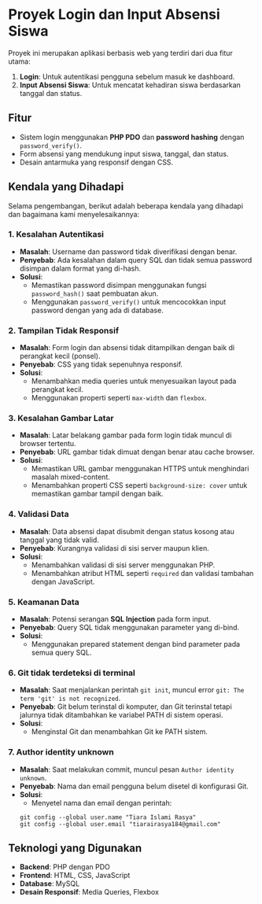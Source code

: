 # Proyek Login dan Input Absensi Siswa

Proyek ini merupakan aplikasi berbasis web yang terdiri dari dua fitur utama:
1. **Login**: Untuk autentikasi pengguna sebelum masuk ke dashboard.
2. **Input Absensi Siswa**: Untuk mencatat kehadiran siswa berdasarkan tanggal dan status.

## Fitur
- Sistem login menggunakan **PHP PDO** dan **password hashing** dengan `password_verify()`.
- Form absensi yang mendukung input siswa, tanggal, dan status.
- Desain antarmuka yang responsif dengan CSS.

## Kendala yang Dihadapi
Selama pengembangan, berikut adalah beberapa kendala yang dihadapi dan bagaimana kami menyelesaikannya:

### 1. **Kesalahan Autentikasi**
   - **Masalah**: Username dan password tidak diverifikasi dengan benar.
   - **Penyebab**: Ada kesalahan dalam query SQL dan tidak semua password disimpan dalam format yang di-hash.
   - **Solusi**: 
     - Memastikan password disimpan menggunakan fungsi `password_hash()` saat pembuatan akun.
     - Menggunakan `password_verify()` untuk mencocokkan input password dengan yang ada di database.

### 2. **Tampilan Tidak Responsif**
   - **Masalah**: Form login dan absensi tidak ditampilkan dengan baik di perangkat kecil (ponsel).
   - **Penyebab**: CSS yang tidak sepenuhnya responsif.
   - **Solusi**: 
     - Menambahkan media queries untuk menyesuaikan layout pada perangkat kecil.
     - Menggunakan properti seperti `max-width` dan `flexbox`.

### 3. **Kesalahan Gambar Latar**
   - **Masalah**: Latar belakang gambar pada form login tidak muncul di browser tertentu.
   - **Penyebab**: URL gambar tidak dimuat dengan benar atau cache browser.
   - **Solusi**: 
     - Memastikan URL gambar menggunakan HTTPS untuk menghindari masalah mixed-content.
     - Menambahkan properti CSS seperti `background-size: cover` untuk memastikan gambar tampil dengan baik.

### 4. **Validasi Data**
   - **Masalah**: Data absensi dapat disubmit dengan status kosong atau tanggal yang tidak valid.
   - **Penyebab**: Kurangnya validasi di sisi server maupun klien.
   - **Solusi**: 
     - Menambahkan validasi di sisi server menggunakan PHP.
     - Menambahkan atribut HTML seperti `required` dan validasi tambahan dengan JavaScript.

### 5. **Keamanan Data**
   - **Masalah**: Potensi serangan **SQL Injection** pada form input.
   - **Penyebab**: Query SQL tidak menggunakan parameter yang di-bind.
   - **Solusi**:
     - Menggunakan prepared statement dengan bind parameter pada semua query SQL.

###  6. **Git tidak terdeteksi di terminal**
   - **Masalah**: Saat menjalankan perintah `git init`, muncul error `git: The term 'git' is not recognized`.
   - **Penyebab**: Git belum terinstal di komputer, dan Git terinstal tetapi jalurnya tidak ditambahkan ke variabel PATH di sistem operasi.
   - **Solusi**:
     - Menginstal Git dan menambahkan Git ke PATH sistem.

###  7. **Author identity unknown**
   - **Masalah**: Saat melakukan commit, muncul pesan `Author identity unknown`.
   - **Penyebab**: Nama dan email pengguna belum disetel di konfigurasi Git.
   - **Solusi**:
     - Menyetel nama dan email dengan perintah:
     ```
     git config --global user.name "Tiara Islami Rasya"
     git config --global user.email "tiarairasya184@gmail.com"
     ```

## Teknologi yang Digunakan
- **Backend**: PHP dengan PDO
- **Frontend**: HTML, CSS, JavaScript
- **Database**: MySQL
- **Desain Responsif**: Media Queries, Flexbox

